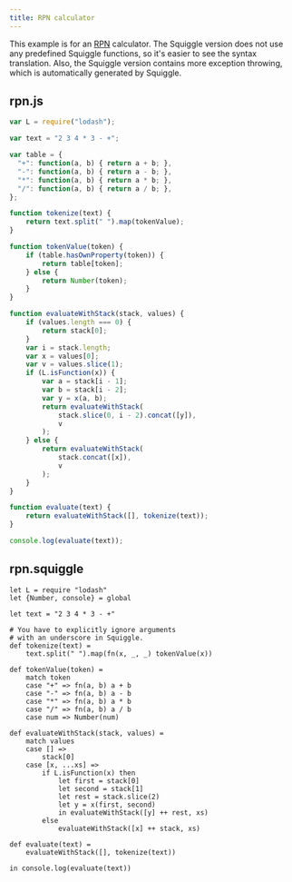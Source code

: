```yaml
---
title: RPN calculator
---
```


This example is for an [RPN][] calculator. The Squiggle version does not use any
predefined Squiggle functions, so it's easier to see the syntax translation.
Also, the Squiggle version contains more exception throwing, which is
automatically generated by Squiggle.

## rpn.js

```javascript
var L = require("lodash");

var text = "2 3 4 * 3 - +";

var table = {
  "+": function(a, b) { return a + b; },
  "-": function(a, b) { return a - b; },
  "*": function(a, b) { return a * b; },
  "/": function(a, b) { return a / b; },
};

function tokenize(text) {
    return text.split(" ").map(tokenValue);
}

function tokenValue(token) {
    if (table.hasOwnProperty(token)) {
        return table[token];
    } else {
        return Number(token);
    }
}

function evaluateWithStack(stack, values) {
    if (values.length === 0) {
        return stack[0];
    }
    var i = stack.length;
    var x = values[0];
    var v = values.slice(1);
    if (L.isFunction(x)) {
        var a = stack[i - 1];
        var b = stack[i - 2];
        var y = x(a, b);
        return evaluateWithStack(
            stack.slice(0, i - 2).concat([y]),
            v
        );
    } else {
        return evaluateWithStack(
            stack.concat([x]),
            v
        );
    }
}

function evaluate(text) {
    return evaluateWithStack([], tokenize(text));
}

console.log(evaluate(text));
```

## rpn.squiggle

    let L = require "lodash"
    let {Number, console} = global

    let text = "2 3 4 * 3 - +"

    # You have to explicitly ignore arguments
    # with an underscore in Squiggle.
    def tokenize(text) =
        text.split(" ").map(fn(x, _, _) tokenValue(x))

    def tokenValue(token) =
        match token
        case "+" => fn(a, b) a + b
        case "-" => fn(a, b) a - b
        case "*" => fn(a, b) a * b
        case "/" => fn(a, b) a / b
        case num => Number(num)

    def evaluateWithStack(stack, values) =
        match values
        case [] =>
            stack[0]
        case [x, ...xs] =>
            if L.isFunction(x) then
                let first = stack[0]
                let second = stack[1]
                let rest = stack.slice(2)
                let y = x(first, second)
                in evaluateWithStack([y] ++ rest, xs)
            else
                evaluateWithStack([x] ++ stack, xs)

    def evaluate(text) =
        evaluateWithStack([], tokenize(text))

    in console.log(evaluate(text))

[rpn]: https://en.wikipedia.org/wiki/Reverse_Polish_notation
